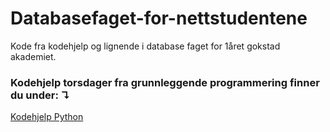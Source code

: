 # Databasefaget-for-nettstudentene
Kode fra kodehjelp og lignende i database faget for 1året gokstad akademiet. 


### Kodehjelp torsdager fra grunnleggende programmering finner du under: ↴
[Kodehjelp Python](https://github.com/MarcusBrustad/Grunnleggende-programmering-python-for-nett/tree/main)
